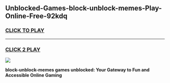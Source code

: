
## Unblocked-Games-block-unblock-memes-Play-Online-Free-92kdq
<h3>
<a href="https://premium76.site?title=block-unblock-memes&ref=26A">CLICK TO PLAY</a></h3>
<hr>

<h3>
<a href="https://premium76.site?title=block-unblock-memes&ref=26A">CLICK 2 PLAY</a>
  
</h3>

<a href="https://premium76.site?title=block-unblock-memes&ref=26A"><img src="https://clearcache.store/games.png"></a>


**block-unblock-memes games unblocked: Your Gateway to Fun and Accessible Online Gaming**
